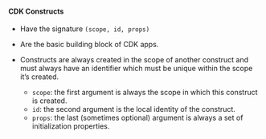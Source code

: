 
#### CDK Constructs
- Have the signature `(scope, id, props)`
- Are the basic building block of CDK apps.
- Constructs are always created in the scope of another construct and must always have an identifier which must be unique within the scope it’s created.


  - `scope`: the first argument is always the scope in which this construct is created. 
  - `id`: the second argument is the local identity of the construct.
  - `props`: the last (sometimes optional) argument is always a set of initialization properties. 
